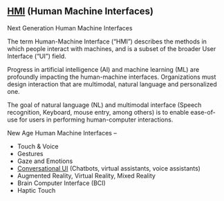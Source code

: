 ## [HMI](https://hmi-digital.github.io/) (Human Machine Interfaces)

Next Generation Human Machine Interfaces

The term Human-Machine Interface (“HMI”) describes the methods in which people interact with machines, and is a subset of the broader User Interface (“UI”) field.

Progress in artificial intelligence (AI) and machine learning (ML) are profoundly impacting the human-machine interfaces. Organizations must design interaction that are multimodal, natural language and personalized one.

The goal of natural language (NL) and multimodal interface (Speech recognition, Keyboard, mouse entry, among others) is to enable ease-of-use for users in performing human-computer interactions.

New Age Human Machine Interfaces –
-	Touch & Voice 
-	Gestures
-	Gaze and Emotions
-	[Conversational UI](https://github.com/hmi-digital/Converstional_UI) (Chatbots, virtual assistants, voice assistants)
-	 Augmented Reality, Virtual Reality, Mixed Reality
-	Brain Computer Interface (BCI)
-	Haptic Touch
